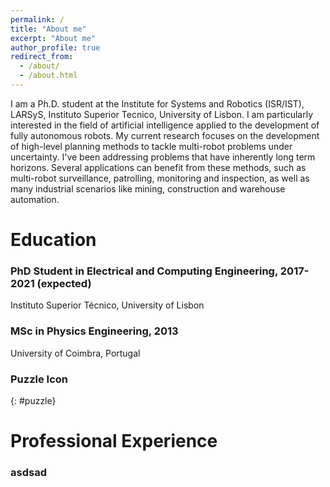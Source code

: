 ```yaml
---
permalink: /
title: "About me"
excerpt: "About me"
author_profile: true
redirect_from: 
  - /about/
  - /about.html
---
```


 I am a Ph.D. student at the Institute for Systems and Robotics (ISR/IST), LARSyS, Instituto Superior Tecnico, University of Lisbon. I am particularly interested in the field of artificial intelligence applied to the development of fully autonomous robots. My current research focuses on the development of high-level planning methods to tackle multi-robot problems under uncertainty. I've been addressing problems that have inherently long term horizons. Several applications can benefit from these methods, such as multi-robot surveillance, patrolling, monitoring and inspection, as well as many industrial scenarios like mining, construction and warehouse automation.

Education
======
### <i class="fas fa-graduation-cap" aria-hidden="true"></i> PhD Student in Electrical and Computing Engineering, 2017-2021 (expected)
Instituto Superior Técnico, University of Lisbon

### <i class="fas fa-graduation-cap" aria-hidden="true"></i> MSc in Physics Engineering, 2013
University of Coimbra, Portugal

### <i class="fas fa-puzzle-piece" aria-hidden="true"></i> Puzzle Icon
{: #puzzle}

Professional Experience
======
### <i class="fas fa-building" aria-hidden="true"></i> asdsad